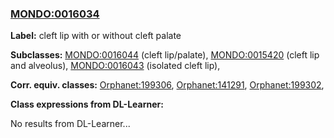 
### [MONDO:0016034](http://purl.obolibrary.org/obo/MONDO_0016034)
**Label:** cleft lip with or without cleft palate

**Subclasses:** [MONDO:0016044](http://purl.obolibrary.org/obo/MONDO_0016044) (cleft lip/palate), [MONDO:0015420](http://purl.obolibrary.org/obo/MONDO_0015420) (cleft lip and alveolus), [MONDO:0016043](http://purl.obolibrary.org/obo/MONDO_0016043) (isolated cleft lip), 

**Corr. equiv. classes:** [Orphanet:199306](http://www.orpha.net/ORDO/Orphanet_199306), [Orphanet:141291](http://www.orpha.net/ORDO/Orphanet_141291), [Orphanet:199302](http://www.orpha.net/ORDO/Orphanet_199302), 

**Class expressions from DL-Learner:**

No results from DL-Learner...



